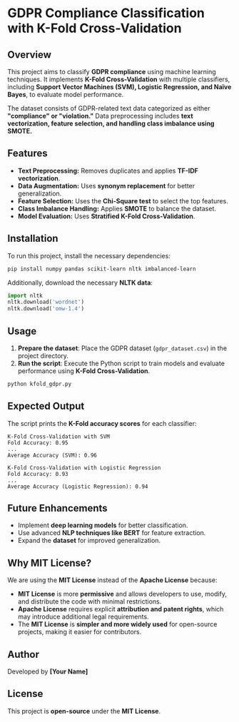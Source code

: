 # **GDPR Compliance Classification with K-Fold Cross-Validation**

## **Overview**
This project aims to classify **GDPR compliance** using machine learning techniques. It implements **K-Fold Cross-Validation** with multiple classifiers, including **Support Vector Machines (SVM), Logistic Regression, and Naïve Bayes**, to evaluate model performance.

The dataset consists of GDPR-related text data categorized as either **"compliance" or "violation."** Data preprocessing includes **text vectorization, feature selection, and handling class imbalance using SMOTE.**

## **Features**
- **Text Preprocessing:** Removes duplicates and applies **TF-IDF vectorization**.
- **Data Augmentation:** Uses **synonym replacement** for better generalization.
- **Feature Selection:** Uses the **Chi-Square test** to select the top features.
- **Class Imbalance Handling:** Applies **SMOTE** to balance the dataset.
- **Model Evaluation:** Uses **Stratified K-Fold Cross-Validation**.

## **Installation**
To run this project, install the necessary dependencies:

```bash
pip install numpy pandas scikit-learn nltk imbalanced-learn
```

Additionally, download the necessary **NLTK data**:

```python
import nltk
nltk.download('wordnet')
nltk.download('omw-1.4')
```

## **Usage**
1. **Prepare the dataset**: Place the GDPR dataset (`gdpr_dataset.csv`) in the project directory.
2. **Run the script**: Execute the Python script to train models and evaluate performance using **K-Fold Cross-Validation**.

```bash
python kfold_gdpr.py
```

## **Expected Output**
The script prints the **K-Fold accuracy scores** for each classifier:
```
K-Fold Cross-Validation with SVM
Fold Accuracy: 0.95
...
Average Accuracy (SVM): 0.96

K-Fold Cross-Validation with Logistic Regression
Fold Accuracy: 0.93
...
Average Accuracy (Logistic Regression): 0.94
```

## **Future Enhancements**
- Implement **deep learning models** for better classification.
- Use advanced **NLP techniques like BERT** for feature extraction.
- Expand the **dataset** for improved generalization.

## **Why MIT License?**
We are using the **MIT License** instead of the **Apache License** because:
- **MIT License** is more **permissive** and allows developers to use, modify, and distribute the code with minimal restrictions.
- **Apache License** requires explicit **attribution and patent rights**, which may introduce additional legal requirements.
- The **MIT License** is **simpler and more widely used** for open-source projects, making it easier for contributors.

## **Author**
Developed by **[Your Name]**

## **License**
This project is **open-source** under the **MIT License**.

